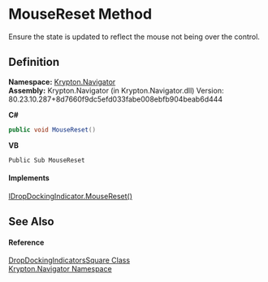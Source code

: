 # MouseReset Method


Ensure the state is updated to reflect the mouse not being over the control.



## Definition
**Namespace:** <a href="a21ac074-d119-3dc6-bd1c-d3a12c0128bc.md">Krypton.Navigator</a>  
**Assembly:** Krypton.Navigator (in Krypton.Navigator.dll) Version: 80.23.10.287+8d7660f9dc5efd033fabe008ebfb904beab6d444

**C#**
``` C#
public void MouseReset()
```
**VB**
``` VB
Public Sub MouseReset
```



#### Implements
<a href="8450c8c4-83a7-e4f2-73ab-24e75b11f17b.md">IDropDockingIndicator.MouseReset()</a>  


## See Also


#### Reference
<a href="3eb5be77-8190-54e2-4754-fe6935a13fb2.md">DropDockingIndicatorsSquare Class</a>  
<a href="a21ac074-d119-3dc6-bd1c-d3a12c0128bc.md">Krypton.Navigator Namespace</a>  
